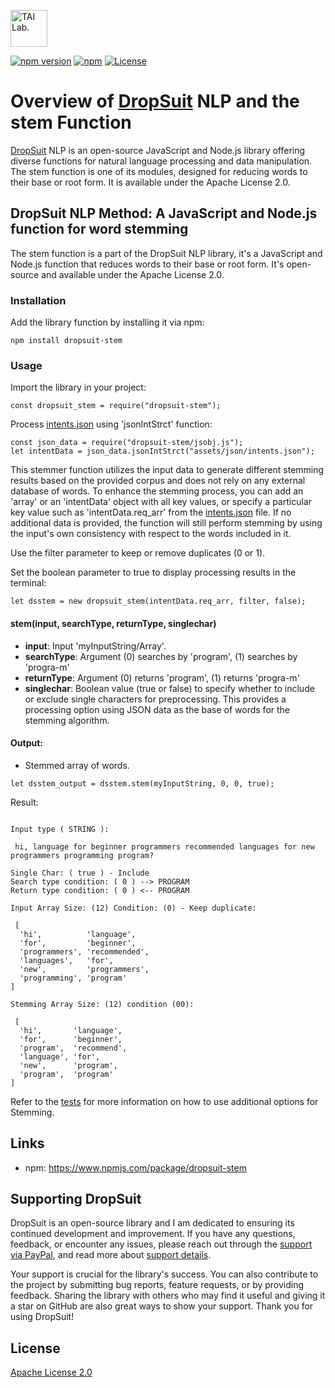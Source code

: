 [<img alt="TAI Lab." width="59px" src="https://github.com/ladooniani/tailab/blob/master/assets/tai_lab_terbinari_cbm_project_logo.png" />](https://github.com/ladooniani/dropsuit#readme)

[![npm version](https://img.shields.io/npm/v/dropsuit-stem.svg?style=flat)](https://www.npmjs.com/package/dropsuit-stem) [![npm](https://img.shields.io/npm/dt/dropsuit-stem.svg?style=flat-square)](https://www.npmjs.com/package/dropsuit-stem) [![License](https://img.shields.io/npm/l/dropsuit-stem.svg)](https://www.npmjs.com/package/dropsuit-stem)

# Overview of [DropSuit](https://github.com/ladooniani/dropsuit#readme) NLP and the stem Function

[DropSuit](https://github.com/ladooniani/dropsuit#readme) NLP is an open-source JavaScript and Node.js library offering diverse functions for natural language processing and data manipulation. The stem function is one of its modules, designed for reducing words to their base or root form. It is available under the Apache License 2.0.

## DropSuit NLP Method: A JavaScript and Node.js function for word stemming

The stem function is a part of the DropSuit NLP library, it's a JavaScript and Node.js function that reduces words to their base or root form. It's open-source and available under the Apache License 2.0.

### Installation

Add the library function by installing it via npm:

```
npm install dropsuit-stem
```

### Usage

Import the library in your project:

```
const dropsuit_stem = require("dropsuit-stem");

```

Process [intents.json](https://github.com/ladooniani/dropsuit-stem/blob/main/test/intents.json) using 'jsonIntStrct' function:

```
const json_data = require("dropsuit-stem/jsobj.js");
let intentData = json_data.jsonIntStrct("assets/json/intents.json");

```

This stemmer function utilizes the input data to generate different stemming results based on the provided corpus and does not rely on any external database of words. To enhance the stemming process, you can add an 'array' or an 'intentData' object with all key values, or specify a particular key value such as 'intentData.req_arr' from the [intents.json](https://github.com/ladooniani/dropsuit-stem/blob/main/test/intents.json) file. If no additional data is provided, the function will still perform stemming by using the input's own consistency with respect to the words included in it.

Use the filter parameter to keep or remove duplicates (0 or 1).

Set the boolean parameter to true to display processing results in the terminal:

```
let dsstem = new dropsuit_stem(intentData.req_arr, filter, false);

```

#### stem(input, searchType, returnType, singlechar)

- **input**: Input 'myInputString/Array'.
- **searchType**: Argument (0) searches by 'program', (1) searches by 'progra-m'
- **returnType**: Argument (0) returns 'program', (1) returns 'progra-m'
- **singlechar**: Boolean value (true or false) to specify whether to include or exclude single characters for preprocessing. This provides a processing option using JSON data as the base of words for the stemming algorithm.

#### Output:

- Stemmed array of words.

```
let dsstem_output = dsstem.stem(myInputString, 0, 0, true);
```

Result:

```

Input type ( STRING ):

 hi, language for beginner programmers recommended languages for new programmers programming program?

Single Char: ( true ) - Include
Search type condition: ( 0 ) --> PROGRAM
Return type condition: ( 0 ) <-- PROGRAM

Input Array Size: (12) Condition: (0) - Keep duplicate:

 [
  'hi',          'language',
  'for',         'beginner',
  'programmers', 'recommended',
  'languages',   'for',
  'new',         'programmers',
  'programming', 'program'
]

Stemming Array Size: (12) condition (00):

 [
  'hi',       'language',
  'for',      'beginner',
  'program',  'recommend',
  'language', 'for',
  'new',      'program',
  'program',  'program'
]

```

Refer to the [tests](https://github.com/ladooniani/dropsuit-bow/blob/main/test/index.test.js) for more information on how to use additional options for Stemming.

## Links

- npm: https://www.npmjs.com/package/dropsuit-stem

## Supporting DropSuit

DropSuit is an open-source library and I am dedicated to ensuring its continued development and improvement. If you have any questions, feedback, or encounter any issues, please reach out through the [support via PayPal](https://www.paypal.com/paypalme/dropsuit?country.x=GE&locale.x=en_US), and read more about [support details](https://github.com/ladooniani/dropsuit/blob/main/Support.md).

Your support is crucial for the library's success. You can also contribute to the project by submitting bug reports, feature requests, or by providing feedback. Sharing the library with others who may find it useful and giving it a star on GitHub are also great ways to show your support. Thank you for using DropSuit!

## License

[Apache License 2.0](LICENSE.txt)
